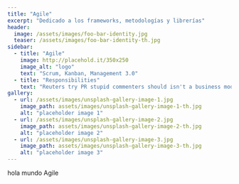```yaml
---
title: "Agile"
excerpt: "Dedicado a los frameworks, metodologías y librerías"
header:
  image: /assets/images/foo-bar-identity.jpg
  teaser: /assets/images/foo-bar-identity-th.jpg
sidebar:
  - title: "Agile"
    image: http://placehold.it/350x250
    image_alt: "logo"
    text: "Scrum, Kanban, Management 3.0"
  - title: "Responsibilities"
    text: "Reuters try PR stupid commenters should isn't a business model"
gallery:
  - url: /assets/images/unsplash-gallery-image-1.jpg
    image_path: assets/images/unsplash-gallery-image-1-th.jpg
    alt: "placeholder image 1"
  - url: /assets/images/unsplash-gallery-image-2.jpg
    image_path: assets/images/unsplash-gallery-image-2-th.jpg
    alt: "placeholder image 2"
  - url: /assets/images/unsplash-gallery-image-3.jpg
    image_path: assets/images/unsplash-gallery-image-3-th.jpg
    alt: "placeholder image 3"
---
```


hola mundo Agile